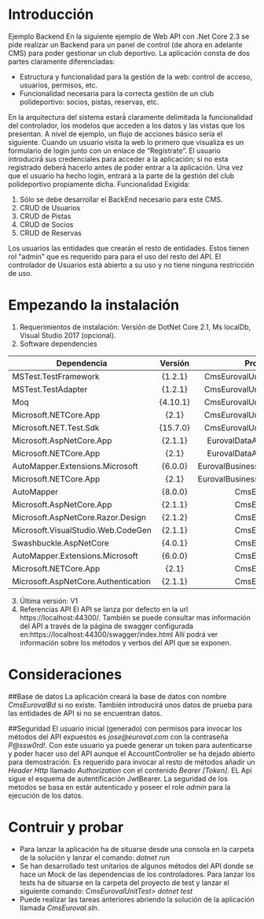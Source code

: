 # Introducción 
Ejemplo Backend
En la siguiente ejemplo de Web API con .Net Core 2.3 se pide realizar un Backend para un panel de control (de ahora en adelante CMS) para
poder gestionar un club deportivo.
La aplicación consta de dos partes claramente diferenciadas:
* Estructura y funcionalidad para la gestión de la web: control de acceso, usuarios, permisos, etc.
* Funcionalidad necesaria para la correcta gestión de un club polideportivo: socios, pistas, reservas, etc.

En la arquitectura del sistema estará́ claramente delimitada la funcionalidad del controlador, los modelos
que acceden a los datos y las vistas que los presentan.
A nivel de ejemplo, un flujo de acciones básico sería el siguiente. Cuando un usuario visita la web lo
primero que visualiza es un formulario de login junto con un enlace de “Regístrate”. El usuario
introducirá́ sus credenciales para acceder a la aplicación; si no esta registrado deberá́ hacerlo antes de
poder entrar a la aplicación.
Una vez que el usuario ha hecho login, entrará a la parte de la gestión del club polideportivo
propiamente dicha.
Funcionalidad Exigida:
1. Sólo se debe desarrollar el BackEnd necesario para este CMS.
2. CRUD de Usuarios
3. CRUD de Pistas
4. CRUD de Socios
5. CRUD de Reservas

Los usuarios las entidades que crearán el resto de entidades. Estos tienen rol "admin" que es requerido para
para el uso del resto del API. El controlador de Usuarios está abierto a su uso y no tiene ninguna restricción de uso.

# Empezando la instalación

1.	Requerimientos de instalación:
    Versión de DotNet Core 2.1, Ms localDb, Visual Studio 2017 (opcional).
2.	Software dependencies

| Dependencia                         | Versión | Proyecto |  
|-----------------------------------|:-----------:|-----------:|  
|MSTest.TestFramework               | {1.2.1} | CmsEurovalUnitTest |                                                   
|MSTest.TestAdapter                 | {1.2.1} | CmsEurovalUnitTest |                                                  
|Moq                                | {4.10.1}| CmsEurovalUnitTest |                                                  
|Microsoft.NETCore.App              | {2.1}   | CmsEurovalUnitTest |                                                 
|Microsoft.NET.Test.Sdk             | {15.7.0}| CmsEurovalUnitTest |                                                  
|Microsoft.AspNetCore.App           | {2.1.1} | EurovalDataAccess  |                                                  
|Microsoft.NETCore.App              | {2.1}   | EurovalDataAccess  |                                                  
|AutoMapper.Extensions.Microsoft    | {6.0.0} | EurovalBusinessLogic |                                                 
|Microsoft.NETCore.App              | {2.1}   | EurovalBusinessLogic |                                                
|AutoMapper                         | {8.0.0} | CmsEuroval |                                                          
|Microsoft.AspNetCore.App           | {2.1.1} | CmsEuroval |                                                          
|Microsoft.AspNetCore.Razor.Design  | {2.1.2} | CmsEuroval |                                                          
|Microsoft.VisualStudio.Web.CodeGen | {2.1.1} | CmsEuroval |                                                          
|Swashbuckle.AspNetCore             | {4.0.1} | CmsEuroval |                                                          
|AutoMapper.Extensions.Microsoft    | {6.0.0} | CmsEuroval |                                                          
|Microsoft.NETCore.App              | {2.1}   | CmsEuroval |                                                          
|Microsoft.AspNetCore.Authentication| {2.1.1} | CmsEuroval | 

3.	Última versión: V1
4.	Referencias API 
El API se lanza por defecto en la url https://localhost:44300/. También se puede consultar mas información del API
a través de la página de swagger configurada en:https://localhost:44300/swagger/index.html
Allí podrá ver información sobre los métodos y verbos del API que se exponen.

# Consideraciones

##Base de datos
La aplicación creará la base de datos con nombre *CmsEurovalBd* si no existe. También introducirá unos datos de prueba
para las entidades de API si no se encuentran datos.

##Seguridad
El usuario inicial (generado) con permisos para invocar los métodos del API expuestos es _jose@euroval.com_ con la contraseña _P@ssw0rd!_.
Con este usuario ya puede generar un token para autenticarse y poder hacer uso del API aunque el AccountController se ha dejado abierto para demostración.
Es requerido para invocar al resto de métodos añadir un _Header_ _Http_ llamado _Authorization_ con el contenido _Bearer_ *[Token]*. EL Api sigue el esquema de autentificación
JwtBearer.
La seguridad de los metodos se basa en estár autenticado y poseer el role _admin_ para la ejecución de los datos.

# Contruir y probar
 - Para lanzar la aplicación ha de situarse desde una consola en la carpeta de la solución y lanzar el comando: *dotnet run*
 - Se han desarrollado test unitarios de algunos métodos del API donde se hace un Mock de las dependencias de los controladores. Para lanzar los tests ha de situarse en la carpeta del proyecto de test y lanzar el siguiente comando: *CmsEurovalUnitTest> dotnet test*
 - Puede realizar las tareas anteriores abriendo la solución de la aplicación llamada _CmsEuroval.sln_.
